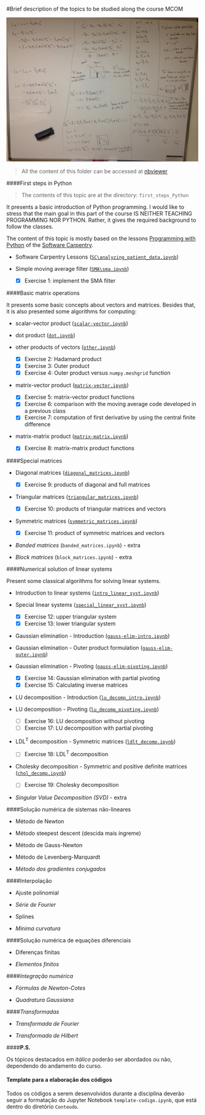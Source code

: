#Brief description of the topics to be studied along the course MCOM

<img src='LU_decomposition_sketch.JPG' width = 500>

> All the content of this folder can be accessed at [nbviewer](https://nbviewer.jupyter.org/github/birocoles/Disciplina-metodos-computacionais/tree/master/Content/)

####First steps in Python

> The contents of this topic are at the directory: `first_steps_Python`

It presents a basic introduction of Python programming. 
I would like to stress that the main goal in 
this part of the course IS NEITHER TEACHING PROGRAMMING NOR PYTHON.
Rather, it gives the required background to follow the classes.

The content of this topic is mostly based on the lessons
[Programming with Python](http://swcarpentry.github.io/python-novice-inflammation/)
of the [Software Carpentry](http://software-carpentry.org/).

* Software Carpentry Lessons ([`SC\analyzing_patient_data.ipynb`](https://nbviewer.jupyter.org/github/birocoles/Disciplina-metodos-computacionais/blob/master/Content/first_steps_Python/SC/analyzing_patient_data.ipynb))

* Simple moving average filter ([`SMA\sma.ipynb`](https://nbviewer.jupyter.org/github/birocoles/Disciplina-metodos-computacionais/blob/master/Content/first_steps_Python/SMA/sma.ipynb))

    - [x] Exercise 1: implement the SMA filter

####Basic matrix operations

It presents some basic concepts about vectors and matrices.
Besides that, it is also presented some algorithms for computing:

* scalar-vector product ([`scalar-vector.ipynb`](https://nbviewer.jupyter.org/github/birocoles/Disciplina-metodos-computacionais/blob/master/Content/scalar-vetor.ipynb))

* dot product ([`dot.ipynb`](https://nbviewer.jupyter.org/github/birocoles/Disciplina-metodos-computacionais/blob/master/Content/dot.ipynb))

* other products of vectors ([`other.ipynb`](https://nbviewer.jupyter.org/github/birocoles/Disciplina-metodos-computacionais/blob/master/Content/other.ipynb))

    - [x] Exercise 2: Hadamard product
    - [x] Exercise 3: Outer product
    - [x] Exercise 4: Outer product versus `numpy.meshgrid` function

* matrix-vector product ([`matrix-vector.ipynb`](https://nbviewer.jupyter.org/github/birocoles/Disciplina-metodos-computacionais/blob/master/Content/matrix-vector.ipynb))

    - [x] Exercise 5: matrix-vector product functions
    - [x] Exercise 6: comparison with the moving average code developed in a previous class
    - [x] Exercise 7: computation of first derivative by using the central finite difference

* matrix-matrix product ([`matrix-matrix.ipynb`](https://nbviewer.jupyter.org/github/birocoles/Disciplina-metodos-computacionais/blob/master/Content/matrix-matrix.ipynb))

    - [x] Exercise 8: matrix-matrix product functions
    
####Special matrices
    
* Diagonal matrices ([`diagonal_matrices.ipynb`](https://nbviewer.jupyter.org/github/birocoles/Disciplina-metodos-computacionais/blob/master/Content/diagonal_matrices.ipynb))

    - [x] Exercise 9: products of diagonal and full matrices
    
* Triangular matrices ([`triangular_matrices.ipynb`](https://nbviewer.jupyter.org/github/birocoles/Disciplina-metodos-computacionais/blob/master/Content/triangular_matrices.ipynb))

    - [x] Exercise 10: products of triangular matrices and vectors
    
* Symmetric matrices ([`symmetric_matrices.ipynb`](https://nbviewer.jupyter.org/github/birocoles/Disciplina-metodos-computacionais/blob/master/Content/symmetric_matrices.ipynb))

    - [x] Exercise 11: product of symmetric matrices and vectors
    
* *Banded matrices* (`banded_matrices.ipynb`) - extra

* *Block matrices*  (`block_matrices.ipynb`) - extra

####Numerical solution of linear systems

Present some classical algorithms for solving linear systems.

* Introduction to linear systems ([`intro_linear_syst.ipynb`](https://nbviewer.jupyter.org/github/birocoles/Disciplina-metodos-computacionais/blob/master/Content/intro_linear_syst.ipynb))

* Special linear systems ([`special_linear_syst.ipynb`](https://nbviewer.jupyter.org/github/birocoles/Disciplina-metodos-computacionais/blob/master/Content/special_linear_syst.ipynb))

    - [x] Exercise 12: upper triangular system
    - [x] Exercise 13: lower triangular system

* Gaussian elimination - Introduction ([`gauss-elim-intro.ipynb`](https://nbviewer.jupyter.org/github/birocoles/Disciplina-metodos-computacionais/blob/master/Content/gauss-elim-intro.ipynb))

* Gaussian elimination - Outer product formulation ([`gauss-elim-outer.ipynb`](https://nbviewer.jupyter.org/github/birocoles/Disciplina-metodos-computacionais/blob/master/Content/gauss-elim-outer.ipynb))

* Gaussian elimination - Pivoting ([`gauss-elim-pivoting.ipynb`](https://nbviewer.jupyter.org/github/birocoles/Disciplina-metodos-computacionais/blob/master/Content/gauss-elim-pivoting.ipynb))

    - [x] Exercise 14: Gaussian elimination with partial pivoting
    - [x] Exercise 15: Calculating inverse matrices

* LU decomposition - Introduction ([`lu_decomp_intro.ipynb`](https://nbviewer.jupyter.org/github/birocoles/Disciplina-metodos-computacionais/blob/master/Content/lu_decomp_intro.ipynb))

* LU decomposition - Pivoting ([`lu_decomp_pivoting.ipynb`](https://nbviewer.jupyter.org/github/birocoles/Disciplina-metodos-computacionais/blob/master/Content/lu_decomp_pivoting.ipynb))

    - [ ] Exercise 16: LU decomposition without pivoting
    - [ ] Exercise 17: LU decomposition with partial pivoting

* LDL<sup>T</sup> decomposition - Symmetric matrices ([`ldlt_decomp.ipynb`](https://nbviewer.jupyter.org/github/birocoles/Disciplina-metodos-computacionais/blob/master/Content/ldlt_decomp.ipynb))

    - [ ] Exercise 18: LDL<sup>T</sup> decomposition

* Cholesky decomposition - Symmetric and positive definite matrices ([`chol_decomp.ipynb`](https://nbviewer.jupyter.org/github/birocoles/Disciplina-metodos-computacionais/blob/master/Content/chol_decomp.ipynb))

    - [ ] Exercise 19: Cholesky decomposition

* *Singular Value Decomposition (SVD)* - extra

####Solução numérica de sistemas não-lineares

* Método de Newton

* Método steepest descent (descida mais íngreme)

* Método de Gauss-Newton

* Método de Levenberg-Marquardt

* *Método dos gradientes conjugados*

####Interpolação

* Ajuste polinomial

* *Série de Fourier*

* Splines

* *Mínima curvatura*

####Solução numérica de equações diferenciais

* Diferenças finitas

* *Elementos finitos*

####*Integração numérica*

* *Fórmulas de Newton-Cotes*

* *Quadratura Gaussiana*

####*Transformadas*

* *Transformada de Fourier*

* *Transformada de Hilbert*


####**P.S.**

Os tópicos destacados em *itálico* poderão ser abordados ou não,
dependendo do andamento do curso.


#### Template para a elaboração dos códigos

Todos os códigos a serem desenvolvidos durante a disciplina deverão
seguir a formatação do Jupyter Notebook `template-codigo.ipynb`, que está
dentro do diretório `Conteudo`.